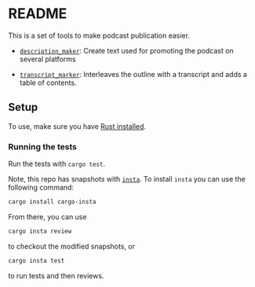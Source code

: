 # README

This is a set of tools to make podcast publication easier.

* [`description_maker`](./description_maker/): Create text used for promoting the podcast on several platforms

* [`transcript_marker`](./transcript_marker/): Interleaves the outline with a transcript and adds a table of contents.

## Setup

To use, make sure you have [Rust installed](https://www.rust-lang.org/tools/install).


### Running the tests

Run the tests with `cargo test`.

Note, this repo has snapshots with [`insta`](https://insta.rs/). To install `insta` you can use the following command:

```bash
cargo install cargo-insta
```

From there, you can use

```bash
cargo insta review
```

to checkout the modified snapshots, or

```bash
cargo insta test
```

to run tests and then reviews.